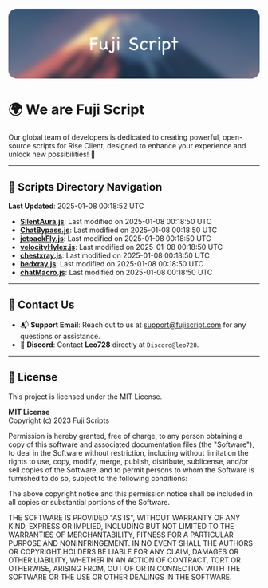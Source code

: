 ![Banner](.github/b.webp)

# 🌍 **We are Fuji Script**

Our global team of developers is dedicated to creating powerful, open-source scripts for Rise Client, designed to enhance your experience and unlock new possibilities! 🌟

---
<!-- SCRIPTS_NAVIGATION_START -->
## 📂 **Scripts Directory Navigation**

**Last Updated**: 2025-01-08 00:18:52 UTC

- **[SilentAura.js](scripts/SilentAura.js)**: Last modified on 2025-01-08 00:18:50 UTC
- **[ChatBypass.js](scripts/ChatBypass.js)**: Last modified on 2025-01-08 00:18:50 UTC
- **[jetpackFly.js](scripts/jetpackFly.js)**: Last modified on 2025-01-08 00:18:50 UTC
- **[velocityHylex.js](scripts/velocityHylex.js)**: Last modified on 2025-01-08 00:18:50 UTC
- **[chestxray.js](scripts/chestxray.js)**: Last modified on 2025-01-08 00:18:50 UTC
- **[bedxray.js](scripts/bedxray.js)**: Last modified on 2025-01-08 00:18:50 UTC
- **[chatMacro.js](scripts/chatMacro.js)**: Last modified on 2025-01-08 00:18:50 UTC

<!-- SCRIPTS_NAVIGATION_END -->

---

## 💬 **Contact Us**  
- 📬 **Support Email**: Reach out to us at [support@fujiscript.com](mailto:support@fujiscript.com) for any questions or assistance.  
- 💬 **Discord**: Contact **Leo728** directly at `Discord@leo728`.

---

## 📜 **License**

This project is licensed under the MIT License.  

**MIT License**  
Copyright (c) 2023 Fuji Scripts  

Permission is hereby granted, free of charge, to any person obtaining a copy of this software and associated documentation files (the "Software"), to deal in the Software without restriction, including without limitation the rights to use, copy, modify, merge, publish, distribute, sublicense, and/or sell copies of the Software, and to permit persons to whom the Software is furnished to do so, subject to the following conditions:  

The above copyright notice and this permission notice shall be included in all copies or substantial portions of the Software.  

THE SOFTWARE IS PROVIDED "AS IS", WITHOUT WARRANTY OF ANY KIND, EXPRESS OR IMPLIED, INCLUDING BUT NOT LIMITED TO THE WARRANTIES OF MERCHANTABILITY, FITNESS FOR A PARTICULAR PURPOSE AND NONINFRINGEMENT. IN NO EVENT SHALL THE AUTHORS OR COPYRIGHT HOLDERS BE LIABLE FOR ANY CLAIM, DAMAGES OR OTHER LIABILITY, WHETHER IN AN ACTION OF CONTRACT, TORT OR OTHERWISE, ARISING FROM, OUT OF OR IN CONNECTION WITH THE SOFTWARE OR THE USE OR OTHER DEALINGS IN THE SOFTWARE.  
